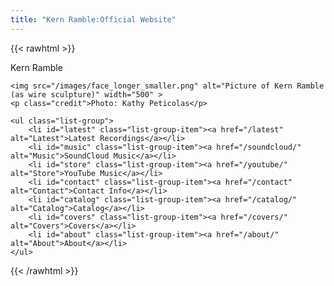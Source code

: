 ```yaml
---
title: "Kern Ramble:Official Website"
---
```

<script type="application/ld+json">
{
  "@context": "http://schema.org",
  "@type": "MusicGroup",
  "url": "http://www.kernramble.com"
}
</script>

  {{< rawhtml >}}
  <div class="col-md-6" itemscope itemtype="http://schema.org/MusicGroup">
    <div itemprop="name" class="hidden">Kern Ramble</div>

    <img src="/images/face_longer_smaller.png" alt="Picture of Kern Ramble (as wire sculpture)" width="500" >
    <p class="credit">Photo: Kathy Peticolas</p>
  </div>

  
   <div class="col-md-6">
 
    <ul class="list-group">       
        <li id="latest" class="list-group-item"><a href="/latest" alt="Latest">Latest Recordings</a></li>
        <li id="music" class="list-group-item"><a href="/soundcloud/" alt="Music">SoundCloud Music</a></li>
        <li id="store" class="list-group-item"><a href="/youtube/" alt="Store">YouTube Music</a></li>
        <li id="contact" class="list-group-item"><a href="/contact" alt="Contact">Contact Info</a></li>
        <li id="catalog" class="list-group-item"><a href="/catalog/" alt="Catalog">Catalog</a></li>
        <li id="covers" class="list-group-item"><a href="/covers/" alt="Covers">Covers</a></li>
        <li id="about" class="list-group-item"><a href="/about/" alt="About">About</a></li>
    </ul>

  </div>
{{< /rawhtml >}}

